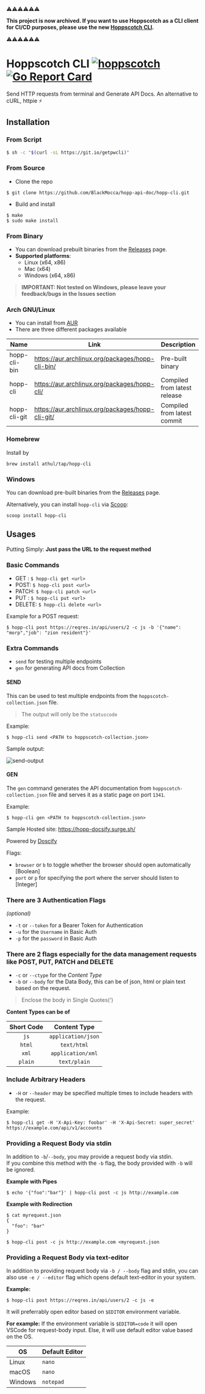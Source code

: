 ⚠️⚠️⚠️⚠️⚠️⚠️

**This project is now archived. If you want to use Hoppscotch as a CLI client for CI/CD purposes, please use the new [Hoppscotch CLI](https://docs.hoppscotch.io/cli).**

⚠️⚠️⚠️⚠️⚠️⚠️

# Hoppscotch CLI [![hoppscotch](https://img.shields.io/badge/Made_for-Hoppscotch-hex_color_code?logo=Postwoman)](https://hoppscotch.io) [![Go Report Card](https://goreportcard.com/badge/github.com/athul/pwcli)](https://goreportcard.com/report/github.com/athul/pwcli)

Send HTTP requests from terminal and Generate API Docs. An alternative to cURL, httpie ⚡️

## Installation

### From Script

```bash
$ sh -c "$(curl -sL https://git.io/getpwcli)"
```

### From Source

- Clone the repo

```shell
$ git clone https://github.com/BlackMocca/hopp-api-doc/hopp-cli.git
```

- Build and install

```shell
$ make
$ sudo make install
```

### From Binary

- You can download prebuilt binaries from the [Releases](https://github.com/BlackMocca/hopp-api-doc/hopp-cli/releases) page.
- **Supported platforms**:
  - Linux (x64, x86)
  - Mac (x64)
  - Windows (x64, x86)

> **IMPORTANT: Not tested on Windows, please leave your feedback/bugs in the Issues section**

### Arch GNU/Linux

- You can install from [AUR](https://aur.archlinux.org/)
- There are three different packages available

Name          | Link                                              | Description
------------- | ------------------------------------------------- | -----------------------------
hopp-cli-bin  | https://aur.archlinux.org/packages/hopp-cli-bin/  | Pre-built binary
hopp-cli      | https://aur.archlinux.org/packages/hopp-cli/      | Compiled from latest release
hopp-cli-git  | https://aur.archlinux.org/packages/hopp-cli-git/  | Compiled from latest commit

### Homebrew

Install by

```shell
brew install athul/tap/hopp-cli
```

### Windows

You can download pre-built binaries from the [Releases](https://github.com/BlackMocca/hopp-api-doc/hopp-cli/releases) page.

Alternatively, you can install `hopp-cli` via [Scoop](https://scoop.sh/):

```shell
scoop install hopp-cli
```

## Usages

Putting Simply: **Just pass the URL to the request method**

### Basic Commands

- GET : `$ hopp-cli get <url>`
- POST: `$ hopp-cli post <url>`
- PATCH: `$ hopp-cli patch <url>`
- PUT : `$ hopp-cli put <url>`
- DELETE: `$ hopp-cli delete <url>`

Example for a POST request:

```shell
$ hopp-cli post https://reqres.in/api/users/2 -c js -b '{"name": "morp","job": "zion resident"}'
```

### Extra Commands

- `send` for testing multiple endpoints
- `gen` for generating API docs from Collection

#### SEND

This can be used to test multiple endpoints from the `hoppscotch-collection.json` file.

> The output will only be the `statuscode`

Example:

```shell
$ hopp-cli send <PATH to hoppscotch-collection.json>
```

Sample output:

![send-output](/assets/send.png)

#### GEN

The `gen` command generates the API documentation from `hoppscotch-collection.json` file and serves it as a static page on port `1341`.

Example:

```shell
$ hopp-cli gen <PATH to hoppscotch-collection.json>
```

Sample Hosted site: https://hopp-docsify.surge.sh/

Powered by [Doscify](https://docsify.js.org)

Flags:

- `browser` or `b` to toggle whether the browser should open automatically [Boolean]
- `port` or `p` for specifying the port where the server should listen to [Integer]

### There are 3 Authentication Flags

_(optional)_

- `-t` or `--token` for a Bearer Token for Authentication
- `-u` for the `Username` in Basic Auth
- `-p` for the `password` in Basic Auth

### There are 2 flags especially for the data management requests like POST, PUT, PATCH and DELETE

- `-c` or `--ctype` for the _Content Type_
- `-b` or `--body` for the Data Body, this can be of json, html or plain text based on the request.

> Enclose the body in Single Quotes(\')

**Content Types can be of**

|Short Code|Content Type|
|:---:|:---:|
|`js`|`application/json`|
|`html`|`text/html`|
|`xml`|`application/xml`|
|`plain`|`text/plain`|

### Include Arbitrary Headers

- `-H` or `--header` may be specified multiple times to include headers with the request.

Example:

```shell
$ hopp-cli get -H 'X-Api-Key: foobar' -H 'X-Api-Secret: super_secret' https://example.com/api/v1/accounts
```

### Providing a Request Body via stdin

In addition to `-b`/`--body`, you may provide a request body via stdin.\
If you combine this method with the `-b` flag, the body provided with `-b` will be ignored.

**Example with Pipes**

```shell
$ echo '{"foo":"bar"}' | hopp-cli post -c js http://example.com
```

**Example with Redirection**

```shell
$ cat myrequest.json
{
  "foo": "bar"
}

$ hopp-cli post -c js http://example.com <myrequest.json
```

### Providing a Request Body via text-editor

In addition to providing request body via `-b / --body` flag and stdin,
you can also use `-e / --editor` flag which opens default text-editor in your system.

**Example:**

```shell
$ hopp-cli post https://reqres.in/api/users/2 -c js -e
```

It will preferrably open editor based on `$EDITOR` environment variable.

**For example:**
If the environment variable is `$EDITOR=code` it will open VSCode for request-body input. Else, it will use default editor value based on the OS.

| OS      | Default Editor |
| ------- | -------------- |
| Linux   | `nano`         |
| macOS   | `nano`         |
| Windows | `notepad`      |
